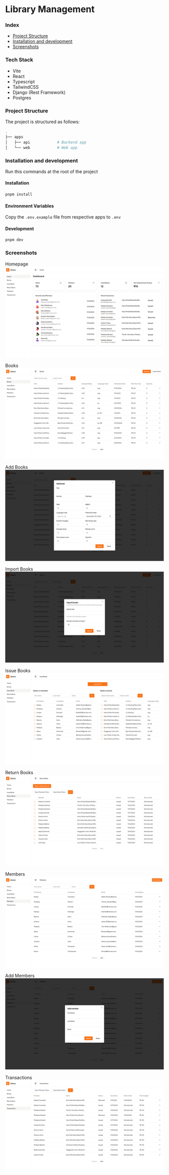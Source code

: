 # Library Management

### Index

- [Project Structure](#project-structure)
- [Installation and development](#installation-and-development)
- [Screenshots](#screenshots)

### Tech Stack

- Vite
- React
- Typescript
- TailwindCSS
- Django (Rest Framework)
- Postgres

### Project Structure

The project is structured as follows:

```bash
.
├── apps
│   ├── api            # Backend app
│   └── web	           # Web app
```

### Installation and development

Run this commands at the root of the project

#### Installation

```bash
pnpm install
```

#### Environment Variables

Copy the `.env.example` file from respective apps to `.env`

#### Development

```bash
pnpm dev
```

### Screenshots

Homepage
![Home](./screenshots/home.png)

Books
![Books](./screenshots/books.png)

Add Books
![Add Books](./screenshots/add-books.png)

Import Books
![Import Books](./screenshots/import-books.png)

Issue Books
![Issue Books](./screenshots/issue-book.png)

Return Books
![Return Books](./screenshots/return-book.png)

Members
![Members](./screenshots/members.png)

Add Members
![Add Members](./screenshots/add-members.png)

Transactions
![Transactions](./screenshots/transactions.png)
